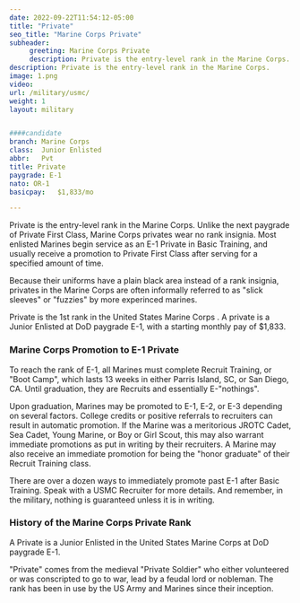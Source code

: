 ```yaml
---
date: 2022-09-22T11:54:12-05:00
title: "Private"
seo_title: "Marine Corps Private"
subheader:
     greeting: Marine Corps Private 
     description: Private is the entry-level rank in the Marine Corps. Unlike the next paygrade of Private First Class, Marine Corps privates wear no rank insignia. Most enlisted Marines begin service as an E-1 Private in Basic Training, and usually receive a promotion to Private First Class after serving for a specified amount of time.
description: Private is the entry-level rank in the Marine Corps.
image: 1.png
video: 
url: /military/usmc/
weight: 1
layout: military


####candidate
branch: Marine Corps
class:	Junior Enlisted
abbr:	Pvt
title: Private
paygrade: E-1 
nato: OR-1
basicpay:	$1,833/mo

---
```

Private is the entry-level rank in the Marine Corps. Unlike the next paygrade of Private First Class, Marine Corps privates wear no rank insignia. Most enlisted Marines begin service as an E-1 Private in Basic Training, and usually receive a promotion to Private First Class after serving for a specified amount of time.

Because their uniforms have a plain black area instead of a rank insignia, privates in the Marine Corps are often informally referred to as "slick sleeves" or "fuzzies" by more experinced marines.

Private is the 1st rank in the United States Marine Corps . A private is a Junior Enlisted at DoD paygrade E-1, with a starting monthly pay of $1,833.

###  Marine Corps Promotion to E-1 Private
To reach the rank of E-1, all Marines must complete Recruit Training, or "Boot Camp", which lasts 13 weeks in either Parris Island, SC, or San Diego, CA. Until graduation, they are Recruits and essentially E-"nothings".

Upon graduation, Marines may be promoted to E-1, E-2, or E-3 depending on several factors. College credits or positive referrals to recruiters can result in automatic promotion. If the Marine was a meritorious JROTC Cadet, Sea Cadet, Young Marine, or Boy or Girl Scout, this may also warrant immediate promotions as put in writing by their recruiters. A Marine may also receive an immediate promotion for being the "honor graduate" of their Recruit Training class.

There are over a dozen ways to immediately promote past E-1 after Basic Training. Speak with a USMC Recruiter for more details. And remember, in the military, nothing is guaranteed unless it is in writing.

### History of the Marine Corps Private Rank
A Private is a Junior Enlisted in the United States Marine Corps at DoD paygrade E-1.

"Private" comes from the medieval "Private Soldier" who either volunteered or was conscripted to go to war, lead by a feudal lord or nobleman. The rank has been in use by the US Army and Marines since their inception.